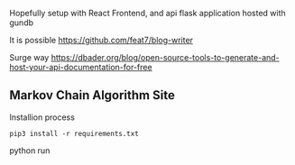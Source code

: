 Hopefully setup with React Frontend, and api flask application hosted with gundb

It is possible https://github.com/feat7/blog-writer

Surge way https://dbader.org/blog/open-source-tools-to-generate-and-host-your-api-documentation-for-free

## Markov Chain Algorithm Site

Installion process

```
pip3 install -r requirements.txt
```

python run 


